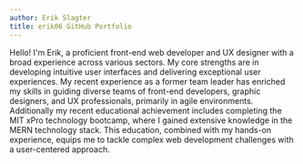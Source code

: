 ```yaml
---
author: Erik Slagter
title: erik06 GitHub Portfolio
---
```


Hello! I'm Erik, a proficient front-end web developer and UX designer with a broad experience across various sectors. My core strengths are in developing intuitive user interfaces and delivering exceptional user experiences. My recent experience as a former team leader has enriched my skills in guiding diverse teams of front-end developers, graphic designers, and UX professionals, primarily in agile environments. Additionally my recent educational achievement includes completing the MIT xPro technology bootcamp, where I gained extensive knowledge in the MERN technology stack. This education, combined with my hands-on experience, equips me to tackle complex web development challenges with a user-centered approach.
